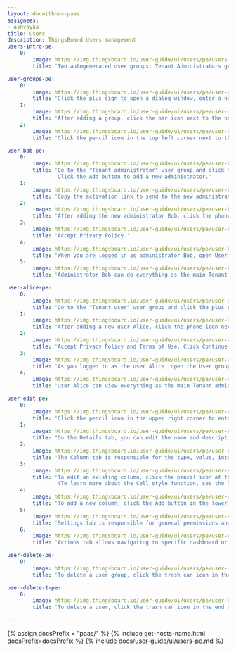 ```yaml
---
layout: docwithnav-paas
assignees:
- ashvayka
title: Users
description: ThingsBoard Users management
users-intro-pe:
    0:
        image: https://img.thingsboard.io/user-guide/ui/users/pe/users-intro-pe.png
        title: 'Two autogenerated user groups: Tenant Administrators group with all permissions and Tenant Users group with read-only permissions.'

user-groups-pe:
    0:
        image: https://img.thingsboard.io/user-guide/ui/users/pe/user-groups-pe.png
        title: 'Click the plus sign to open a dialog window, enter a name for the new group, and add the new group by clicking the Add button.'
    1:
        image: https://img.thingsboard.io/user-guide/ui/users/pe/user-groups-1-pe.png
        title: 'After adding a group, click the bar icon next to the name to open a new group.'
    2:
        image: https://img.thingsboard.io/user-guide/ui/users/pe/user-groups-2-pe.png
        title: 'Click the pencil icon in the top left corner next to the group name to open the entity group details. Open Roles tab and click the plus icon to add a new role.'

user-bob-pe:
    0:
        image: https://img.thingsboard.io/user-guide/ui/users/pe/user-bob-pe.png
        title: 'Go to the "Tenant administrator" user group and click the plus sign in the top right corner of the screen. Enter the administrator email address, first and last name. 
                Click the Add button to add a new administrator.'
    1:
        image: https://img.thingsboard.io/user-guide/ui/users/pe/user-bob-1-pe.png
        title: 'Copy the activation link to send to the new administrator to activate his account. Click OK.'
    2:
        image: https://img.thingsboard.io/user-guide/ui/users/pe/user-bob-2-pe.png
        title: 'After adding the new administrator Bob, click the phone icon next to the name to log in as him.'
    3:
        image: https://img.thingsboard.io/user-guide/ui/users/pe/user-bob-3-pe.png
        title: 'Accept Privacy Policy.'
    4:
        image: https://img.thingsboard.io/user-guide/ui/users/pe/user-bob-4-pe.png
        title: 'When you are logged in as administrator Bob, open User Groups from the left main menu.'
    5:
        image: https://img.thingsboard.io/user-guide/ui/users/pe/user-bob-5-pe.png
        title: 'Administrator Bob can do everything as the main Tenant administrator can do.'

user-alice-pe:
    0:
        image: https://img.thingsboard.io/user-guide/ui/users/pe/user-add-pe.png
        title: 'Go to the "Tenant user" user group and click the plus sign in the upper right corner of the screen. Enter the email address, first and last name of the user. Click the Add button to add a new user.'
    1:
        image: https://img.thingsboard.io/user-guide/ui/users/pe/user-alice-pe.png
        title: 'After adding a new user Alice, click the phone icon next to the name to log in as her.'
    2:
        image: https://img.thingsboard.io/user-guide/ui/users/pe/user-alice-1-pe.png
        title: 'Accept Privacy Policy and Terms of Use. Click Continue.'
    3:
        image: https://img.thingsboard.io/user-guide/ui/users/pe/user-alice-2-pe.png
        title: 'As you logged in as the user Alice, open the User groups from the left main menu.'
    4:
        image: https://img.thingsboard.io/user-guide/ui/users/pe/user-alice-3-pe.png
        title: 'User Alice can view everything as the main Tenant administrator can, but cannot add, edit or delete entities.'

user-edit-pe:
    0:
        image: https://img.thingsboard.io/user-guide/ui/users/pe/user-edit-pe.png
        title: 'Click the pencil icon in the upper right corner to enter edit mode.'
    1:
        image: https://img.thingsboard.io/user-guide/ui/users/pe/user-edit-1-pe.png
        title: "On the Details tab, you can edit the name and description of the user group. However, please note that changing the description will not affect the permissions of the user group."
    2:
        image: https://img.thingsboard.io/user-guide/ui/users/pe/user-edit-2-pe.png
        title: 'The Column tab is responsible for the type, value, interface and sort order of the columns of the user group.'
    3:
        image: https://img.thingsboard.io/user-guide/ui/users/pe/user-edit-3-pe.png
        title: 'To edit an existing column, click the pencil icon at the end of the column row. Make you changes and click the Save button to apply the changes.
                (To learn more about the Cell style function, see the link below)'
    4:
        image: https://img.thingsboard.io/user-guide/ui/users/pe/user-edit-4-pe.png
        title: 'To add a new column, click the Add button in the lower left of the dialog. A new row will appear where you can add a column.'
    5:
        image: https://img.thingsboard.io/user-guide/ui/users/pe/user-edit-5-pe.png
        title: 'Settings tab is responsible for general permissions and interface of the columns.'
    6:
        image: https://img.thingsboard.io/user-guide/ui/users/pe/user-edit-6-pe.png
        title: 'Actions tab allows navigating to specific dashboard or add a custom action (To learn more about the Actions, see the link below).'

user-delete-pe:
    0:
        image: https://img.thingsboard.io/user-guide/ui/users/pe/user-delete-pe.png
        title: 'To delete a user group, click the trash can icon in the end of its row and confirm deletion.'

user-delete-1-pe:
    0:
        image: https://img.thingsboard.io/user-guide/ui/users/pe/user-delete-1-pe.png
        title: 'To delete a user, click the trash can icon in the end of its row and confirm deletion.'

---
```


{% assign docsPrefix = "paas/" %}
{% include get-hosts-name.html docsPrefix=docsPrefix %}
{% include docs/user-guide/ui/users-pe.md %}
